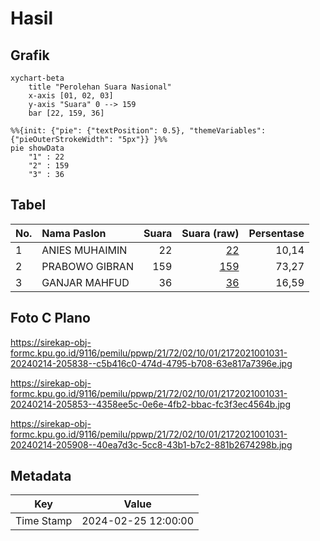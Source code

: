 # Hasil

## Grafik

```mermaid
xychart-beta
    title "Perolehan Suara Nasional"
    x-axis [01, 02, 03]
    y-axis "Suara" 0 --> 159
    bar [22, 159, 36]
```

```mermaid
%%{init: {"pie": {"textPosition": 0.5}, "themeVariables": {"pieOuterStrokeWidth": "5px"}} }%%
pie showData
    "1" : 22
    "2" : 159
    "3" : 36
```

## Tabel

| No. | Nama Paslon    | Suara | Suara (raw) | Persentase |
|:--- |:-------------- | -----:| -----------:| ----------:|
| 1   | ANIES MUHAIMIN | 22    | [22][p-1]   | 10,14      |
| 2   | PRABOWO GIBRAN | 159   | [159][p-2]  | 73,27      |
| 3   | GANJAR MAHFUD  | 36    | [36][p-3]   | 16,59      |


[p-1]: https://github.com/gigit-pemilu/pemilu-2024/blob/main/pilpres/hitung-suara/sub/21-kepulauan-riau/sub/72-kota-tanjung-pinang/sub/02-tanjung-pinang-timur/sub/1001-melayu-kota-piring/sub/031-tps/sub/paslon-1.txt
[p-2]: https://github.com/gigit-pemilu/pemilu-2024/blob/main/pilpres/hitung-suara/sub/21-kepulauan-riau/sub/72-kota-tanjung-pinang/sub/02-tanjung-pinang-timur/sub/1001-melayu-kota-piring/sub/031-tps/sub/paslon-2.txt
[p-3]: https://github.com/gigit-pemilu/pemilu-2024/blob/main/pilpres/hitung-suara/sub/21-kepulauan-riau/sub/72-kota-tanjung-pinang/sub/02-tanjung-pinang-timur/sub/1001-melayu-kota-piring/sub/031-tps/sub/paslon-3.txt

## Foto C Plano

https://sirekap-obj-formc.kpu.go.id/9116/pemilu/ppwp/21/72/02/10/01/2172021001031-20240214-205838--c5b416c0-474d-4795-b708-63e817a7396e.jpg

https://sirekap-obj-formc.kpu.go.id/9116/pemilu/ppwp/21/72/02/10/01/2172021001031-20240214-205853--4358ee5c-0e6e-4fb2-bbac-fc3f3ec4564b.jpg

https://sirekap-obj-formc.kpu.go.id/9116/pemilu/ppwp/21/72/02/10/01/2172021001031-20240214-205908--40ea7d3c-5cc8-43b1-b7c2-881b2674298b.jpg


## Metadata

| Key        | Value               |
| ---------- | ------------------- |
| Time Stamp | 2024-02-25 12:00:00 |



